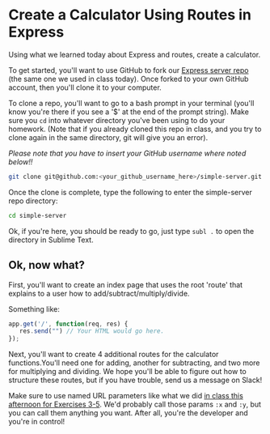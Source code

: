 # Create a Calculator Using Routes in Express

Using what we learned today about Express and routes, create a calculator.

To get started, you'll want to use GitHub to fork our [Express server repo](https://github.com/sf-wdi-17/simple-server) (the same one we used in class today). Once forked to your own GitHub account, then you'll clone it to your computer.

To clone a repo, you'll want to go to a bash prompt in your terminal (you'll know you're there if you see a '$' at the end of the prompt string). Make sure you `cd` into whatever directory you've been using to do your homework. (Note that if you already cloned this repo in class, and you try to clone again in the same directory, git will give you an error).

*Please note that you have to insert your GitHub username where noted below!!*

```bash
git clone git@github.com:<your_github_username_here>/simple-server.git
```

Once the clone is complete, type the following to enter the simple-server repo directory:

```bash
cd simple-server
```

Ok, if you're here, you should be ready to go, just type `subl .` to open the directory in Sublime Text.

## Ok, now what?

First, you'll want to create an index page that uses the root 'route' that explains to a user how to add/subtract/multiply/divide.

Something like:
```js
app.get('/', function(req, res) {
   res.send("") // Your HTML would go here. 
});
```

Next, you'll want to create 4 additional routes for the calculator functions.You'll need one for adding, another for subtracting, and two more for multiplying and dividing. We hope you'll be able to figure out how to structure these routes, but if you have trouble, send us a message on Slack!

Make sure to use named URL parameters like what we did [in class this afternoon for Exercises 3-5]( ../../../lectures/week-03/_1_monday/dusk/README.md). We'd probably call those params `:x` and `:y`, but you can call them anything you want. After all, you're the developer and you're in control!



